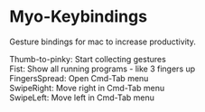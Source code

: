 Myo-Keybindings
===============

Gesture bindings for mac to increase productivity.      

Thumb-to-pinky: Start collecting gestures   
Fist: Show all running programs - like 3 fingers up   
FingersSpread: Open Cmd-Tab menu    
SwipeRight: Move right in Cmd-Tab menu    
SwipeLeft: Move left in Cmd-Tab menu    

